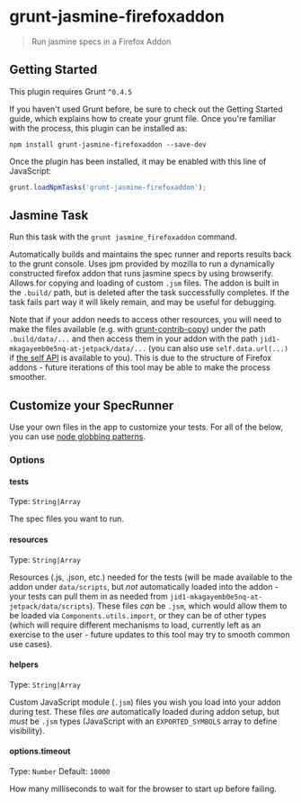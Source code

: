 # grunt-jasmine-firefoxaddon

> Run jasmine specs in a Firefox Addon


Getting Started
---------------

This plugin requires Grunt ```^0.4.5```

If you haven't used Grunt before, be sure to check out the Getting Started
guide, which explains how to create your grunt file. Once you're familiar with
the process, this plugin can be installed as:

```shell
npm install grunt-jasmine-firefoxaddon --save-dev
```

Once the plugin has been installed, it may be enabled with this line of
JavaScript:
```javascript
grunt.loadNpmTasks('grunt-jasmine-firefoxaddon');
```

Jasmine Task
------------

Run this task with the ```grunt jasmine_firefoxaddon``` command.

Automatically builds and maintains the spec runner and reports results back to
the grunt console. Uses jpm provided by mozilla to run a dynamically constructed
firefox addon that runs jasmine specs by using browserify. Allows for copying
and loading of custom `.jsm` files. The addon is built in the `.build/` path,
but is deleted after the task successfully completes. If the task fails part
way it will likely remain, and may be useful for debugging.

Note that if your addon needs to access other resources, you will need to make
the files available (e.g. with
[grunt-contrib-copy](https://www.npmjs.com/package/grunt-contrib-copy)) under
the path `.build/data/...` and then access them in your addon with the path
`jid1-mkagayemb0e5nq-at-jetpack/data/...` (you can also use `self.data.url(...)`
if
[the self API](https://developer.mozilla.org/en-US/Add-ons/SDK/High-Level_APIs/self)
is available to you). This is due to the structure of Firefox addons - future
iterations of this tool may be able to make the process smoother.


Customize your SpecRunner
-------------------------

Use your own files in the app to customize your tests. For all of the below, you
can use [node globbing patterns](https://github.com/isaacs/node-glob).

### Options

#### tests
Type: `String|Array`

The spec files you want to run.

#### resources
Type: `String|Array`

Resources (.js, .json, etc.) needed for the tests (will be made available to the
addon under `data/scripts`, but *not* automatically loaded into the addon - your
tests can pull them in as needed from
`jid1-mkagayemb0e5nq-at-jetpack/data/scripts`). These files *can* be `.jsm`,
which would allow them to be loaded via `Components.utils.import`, or they can
be of other types (which will require different mechanisms to load, currently
left as an exercise to the user - future updates to this tool may try to smooth
common use cases).

#### helpers
Type: `String|Array`

Custom JavaScript module (`.jsm`) files you wish you load into your addon during
test. These files *are* automatically loaded during addon setup, but *must* be
`.jsm` types (JavaScript with an `EXPORTED_SYMBOLS` array to define visibility).

#### options.timeout
Type: `Number`
Default: `10000`

How many milliseconds to wait for the browser to start up before failing.
